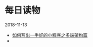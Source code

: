 # 每日读物
2018-11-13
* [如何写出一手好的小程序之多端架构篇][1]
* 




[1]:https://mp.weixin.qq.com/s/K5HT_Balcsq7B0IT5jtDBw